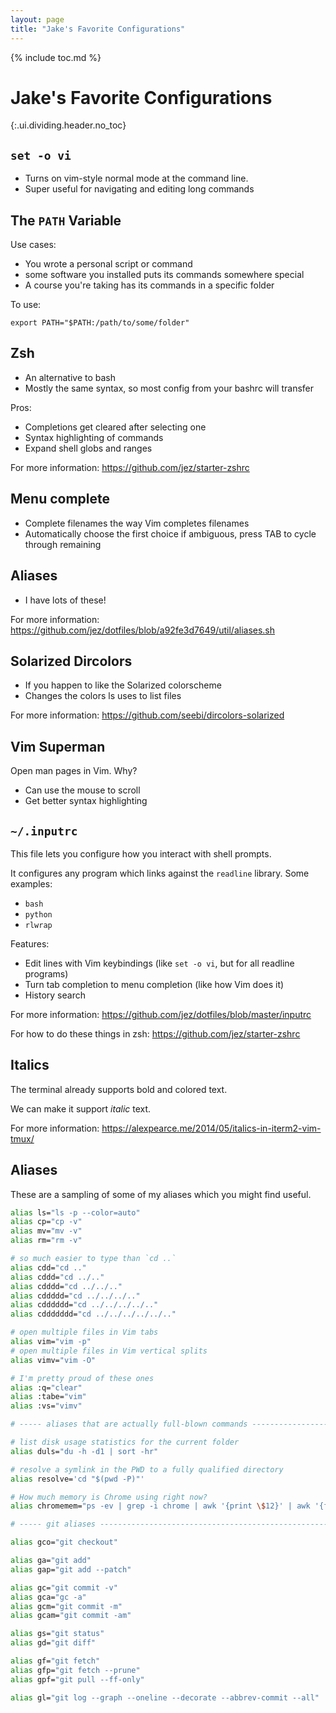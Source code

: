 ```yaml
---
layout: page
title: "Jake's Favorite Configurations"
---
```


{% include toc.md %}

# Jake's Favorite Configurations
{:.ui.dividing.header.no_toc}


## `set -o vi`

- Turns on vim-style normal mode at the command line.
- Super useful for navigating and editing long commands


## The `PATH` Variable

Use cases:

- You wrote a personal script or command
- some software you installed puts its commands somewhere special
- A course you're taking has its commands in a specific folder

To use:

```
export PATH="$PATH:/path/to/some/folder"
```


## Zsh

- An alternative to bash
- Mostly the same syntax, so most config from your bashrc will transfer

Pros:

- Completions get cleared after selecting one
- Syntax highlighting of commands
- Expand shell globs and ranges

For more information: <https://github.com/jez/starter-zshrc>


## Menu complete

- Complete filenames the way Vim completes filenames
- Automatically choose the first choice if ambiguous, press TAB to cycle
  through remaining


## Aliases

- I have lots of these!

For more information: <https://github.com/jez/dotfiles/blob/a92fe3d7649/util/aliases.sh>


## Solarized Dircolors

- If you happen to like the Solarized colorscheme
- Changes the colors ls uses to list files

For more information: <https://github.com/seebi/dircolors-solarized>


## Vim Superman

Open man pages in Vim. Why?

- Can use the mouse to scroll
- Get better syntax highlighting


## `~/.inputrc`

This file lets you configure how you interact with shell prompts.

It configures any program which links against the `readline` library.
Some examples:

- `bash`
- `python`
- `rlwrap`

Features:

- Edit lines with Vim keybindings (like `set -o vi`, but for all
  readline programs)
- Turn tab completion to menu completion (like how Vim does it)
- History search

For more information: <https://github.com/jez/dotfiles/blob/master/inputrc>

For how to do these things in zsh: <https://github.com/jez/starter-zshrc>


## Italics

The terminal already supports bold and colored text.

We can make it support *italic* text.

For more information: <https://alexpearce.me/2014/05/italics-in-iterm2-vim-tmux/>


## Aliases

These are a sampling of some of my aliases which you might find useful.

```zsh
alias ls="ls -p --color=auto"
alias cp="cp -v"
alias mv="mv -v"
alias rm="rm -v"

# so much easier to type than `cd ..`
alias cdd="cd .."
alias cddd="cd ../.."
alias cdddd="cd ../../.."
alias cddddd="cd ../../../.."
alias cdddddd="cd ../../../../.."
alias cddddddd="cd ../../../../../.."

# open multiple files in Vim tabs
alias vim="vim -p"
# open multiple files in Vim vertical splits
alias vimv="vim -O"

# I'm pretty proud of these ones
alias :q="clear"
alias :tabe="vim"
alias :vs="vimv"

# ----- aliases that are actually full-blown commands -------------------------

# list disk usage statistics for the current folder
alias duls="du -h -d1 | sort -hr"

# resolve a symlink in the PWD to a fully qualified directory
alias resolve='cd "$(pwd -P)"'

# How much memory is Chrome using right now?
alias chromemem="ps -ev | grep -i chrome | awk '{print \$12}' | awk '{for(i=1;i<=NF;i++)s+=\$i}END{print s}'"

# ----- git aliases -----------------------------------------------------------

alias gco="git checkout"

alias ga="git add"
alias gap="git add --patch"

alias gc="git commit -v"
alias gca="gc -a"
alias gcm="git commit -m"
alias gcam="git commit -am"

alias gs="git status"
alias gd="git diff"

alias gf="git fetch"
alias gfp="git fetch --prune"
alias gpf="git pull --ff-only"

alias gl="git log --graph --oneline --decorate --abbrev-commit --all"
```

